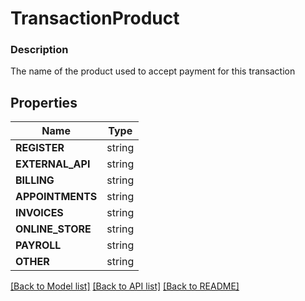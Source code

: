 # TransactionProduct


### Description

The name of the product used to accept payment for this transaction

## Properties
Name | Type
------------ | -------------
**REGISTER** | string
**EXTERNAL_API** | string
**BILLING** | string
**APPOINTMENTS** | string
**INVOICES** | string
**ONLINE_STORE** | string
**PAYROLL** | string
**OTHER** | string

[[Back to Model list]](../README.md#documentation-for-models) [[Back to API list]](../README.md#documentation-for-api-endpoints) [[Back to README]](../README.md)


